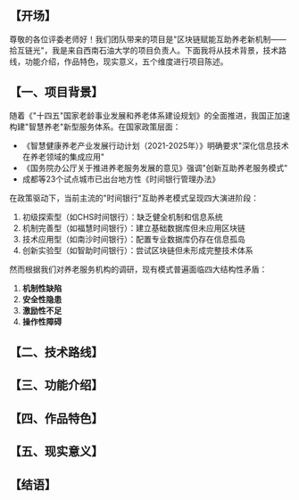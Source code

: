 
## 【开场】  

尊敬的各位评委老师好！我们团队带来的项目是"区块链赋能互助养老新机制——拾互链光"，我是来自西南石油大学的项目负责人。下面我将从技术背景，技术路线，功能介绍，作品特色，现实意义，五个维度进行项目陈述。



## 【一、项目背景】


随着《"十四五"国家老龄事业发展和养老体系建设规划》的全面推进，我国正加速构建"智慧养老"新型服务体系。在国家政策层面：

- 《智慧健康养老产业发展行动计划（2021-2025年）》明确要求"深化信息技术在养老领域的集成应用"
- 《国务院办公厅关于推进养老服务发展的意见》强调"创新互助养老服务模式"
- 成都等23个试点城市已出台地方性《时间银行管理办法》

在政策驱动下，当前主流的"时间银行"互助养老模式呈现四大演进阶段：

1. 初级探索型（如CHS时间银行）：缺乏健全机制和信息系统
2. 机制完善型（如福慧时间银行）：建立基础数据库但未应用区块链
3. 技术应用型（如南沙时间银行）：配置专业数据库仍存在信息孤岛
4. 创新实验型（如智助时间银行）：尝试区块链但未形成完整技术体系

然而根据我们对养老服务机构的调研，现有模式普遍面临四大结构性矛盾：

1. ​**机制性缺陷**​
2. ​**安全性隐患**
3. ​**激励性不足**​
4. ​**操作性障碍**​


## 【二、技术路线】




## 【三、功能介绍】




## 【四、作品特色】




## 【五、现实意义】 




## 【结语】  




